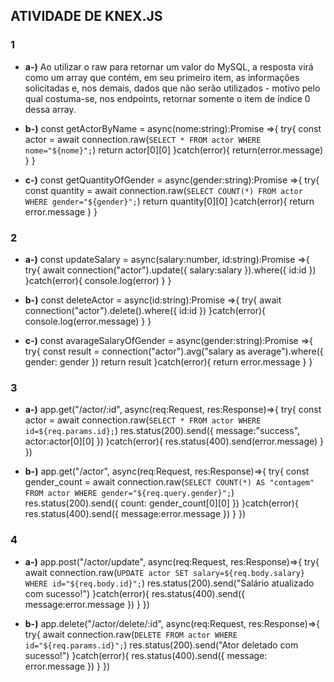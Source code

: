 ## ATIVIDADE DE KNEX.JS

### 1
- **a-)** Ao utilizar o raw para retornar um valor do MySQL, a resposta virá como um array que contém, em seu primeiro item, as informações solicitadas e, nos demais, dados que não serão utilizados - motivo pelo qual costuma-se, nos endpoints, retornar somente o item de índice 0 dessa array. 
- **b-)** 
const getActorByName = async(nome:string):Promise<any> =>{
    try{
        const actor = await connection.raw(`
        SELECT * FROM actor WHERE nome="${nome}";
        `)
        return actor[0][0]
    }catch(error){
        return(error.message)
    }
}

- **c-)**
const getQuantityOfGender = async(gender:string):Promise<any> =>{
    try{
        const quantity = await connection.raw(`
        SELECT COUNT(*) FROM actor WHERE gender="${gender}";
        `)
        return quantity[0][0]
    }catch(error){
        return error.message
    }
}

### 2
- **a-)**
const updateSalary = async(salary:number, id:string):Promise<void> =>{
    try{
        await connection("actor").update({
            salary:salary
        }).where({
            id:id
        })
    }catch(error){
        console.log(error)
    }
}

- **b-)**
const deleteActor = async(id:string):Promise<void> =>{
    try{
        await connection("actor").delete().where({
            id:id
        })
    }catch(error){
        console.log(error.message)
    }
}

- **c-)**
const avarageSalaryOfGender = async(gender:string):Promise<any> =>{
    try{
        const result = connection("actor").avg("salary as average").where({
            gender: gender
        })
        return result
    }catch(error){
        return error.message
    }
}

### 3
- **a-)**
app.get("/actor/:id", async(req:Request, res:Response)=>{
    try{
        const actor = await connection.raw(`
        SELECT * FROM actor WHERE id=${req.params.id};
        `)
        res.status(200).send({
            message:"success",
            actor:actor[0][0]
        })
    }catch(error){
        res.status(400).send(error.message)
    }
})

- **b-)**
app.get("/actor", async(req:Request, res:Response)=>{
    try{
        const gender_count = await connection.raw(`
        SELECT COUNT(*) AS "contagem" FROM actor WHERE gender="${req.query.gender}";
        `)
        res.status(200).send({
            count: gender_count[0][0]
        })
    }catch(error){
        res.status(400).send({
            message:error.message
        })
    }
})

### 4
- **a-)**
app.post("/actor/update", async(req:Request, res:Response)=>{
    try{
        await connection.raw(`
        UPDATE actor
        SET salary=${req.body.salary}
        WHERE id="${req.body.id}";
        `)
        res.status(200).send("Salário atualizado com sucesso!")
    }catch(error){
        res.status(400).send({
            message:error.message
        })
    }
})

- **b-)**
app.delete("/actor/delete/:id", async(req:Request, res:Response)=>{
    try{
        await connection.raw(`
        DELETE FROM actor WHERE id="${req.params.id}";
        `)
        res.status(200).send("Ator deletado com sucesso!")
    }catch(error){
        res.status(400).send({
            message: error.message
        })
    }
})